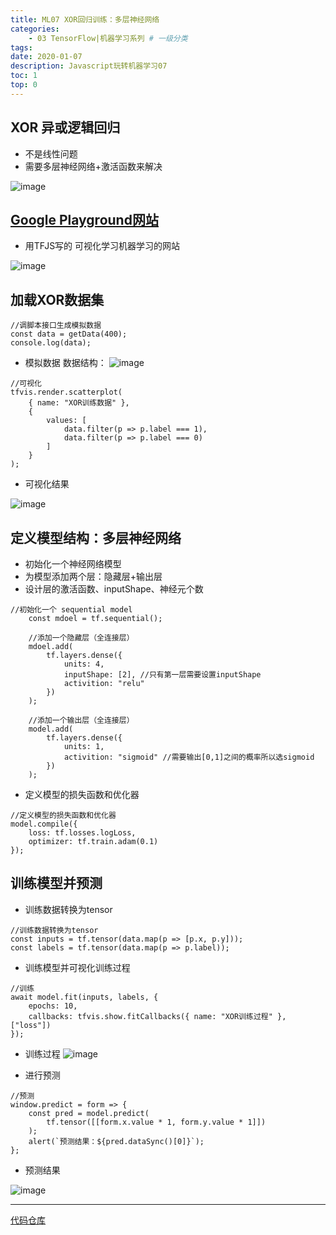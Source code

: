 ```yaml
---
title: ML07 XOR回归训练：多层神经网络
categories:
    - 03 TensorFlow|机器学习系列 # 一级分类
tags:
date: 2020-01-07
description: Javascript玩转机器学习07
toc: 1
top: 0
---
```


## XOR 异或逻辑回归
- 不是线性问题
- 需要多层神经网络+激活函数来解决

![image](/images/ai/36.png)


## [Google Playground网站](http://playground.tensorflow.org/)
- 用TFJS写的 可视化学习机器学习的网站



![image](/images/ai/37.png)


## 加载XOR数据集

```
//调脚本接口生成模拟数据
const data = getData(400);
console.log(data);
```

- 模拟数据 数据结构：
![image](/images/ai/38.png)


```
//可视化
tfvis.render.scatterplot(
    { name: "XOR训练数据" },
    {
        values: [
            data.filter(p => p.label === 1),
            data.filter(p => p.label === 0)
        ]
    }
);
```

- 可视化结果

![image](/images/ai/39.png)

## 定义模型结构：多层神经网络
- 初始化一个神经网络模型
- 为模型添加两个层：隐藏层+输出层
- 设计层的激活函数、inputShape、神经元个数


```
//初始化一个 sequential model
    const mdoel = tf.sequential();

    //添加一个隐藏层（全连接层）
    mdoel.add(
        tf.layers.dense({
            units: 4,
            inputShape: [2], //只有第一层需要设置inputShape
            activition: "relu"
        })
    );

    //添加一个输出层（全连接层）
    model.add(
        tf.layers.dense({
            units: 1,
            activition: "sigmoid" //需要输出[0,1]之间的概率所以选sigmoid
        })
    );
```
- 定义模型的损失函数和优化器


```
//定义模型的损失函数和优化器
model.compile({
    loss: tf.losses.logLoss,
    optimizer: tf.train.adam(0.1)
});
```


## 训练模型并预测
- 训练数据转换为tensor

```
//训练数据转换为tensor
const inputs = tf.tensor(data.map(p => [p.x, p.y]));
const labels = tf.tensor(data.map(p => p.label));
```


- 训练模型并可视化训练过程

```
//训练
await model.fit(inputs, labels, {
    epochs: 10,
    callbacks: tfvis.show.fitCallbacks({ name: "XOR训练过程" }, ["loss"])
});
```

- 训练过程
![image](/images/ai/40.png)


- 进行预测

```
//预测
window.predict = form => {
    const pred = model.predict(
        tf.tensor([[form.x.value * 1, form.y.value * 1]])
    );
    alert(`预测结果：${pred.dataSync()[0]}`);
};
```

- 预测结果

![image](/images/ai/41.png)



---
[代码仓库](https://github.com/scarsu/js-ml.git)


